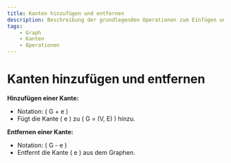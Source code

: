 ```yaml
---
title: Kanten hinzufügen und entfernen
description: Beschreibung der grundlegenden Operationen zum Einfügen und Löschen von Kanten in einem Graphen.
tags:
    - Graph
    - Kanten
    - Operationen
---
```


# Kanten hinzufügen und entfernen

**Hinzufügen einer Kante:**  
- Notation: \( G + e \)
- Fügt die Kante \( e \) zu \( G = (V, E) \) hinzu.

**Entfernen einer Kante:**  
- Notation: \( G - e \)
- Entfernt die Kante \( e \) aus dem Graphen.

